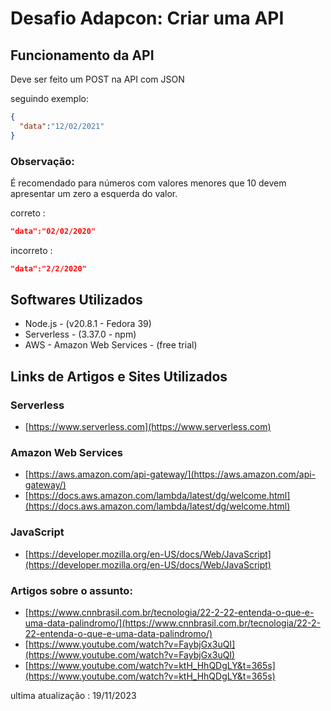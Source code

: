# Desafio Adapcon: Criar uma API

## Funcionamento da API

Deve ser feito um POST na API com JSON

seguindo exemplo:
```json
{
  "data":"12/02/2021"
}
```

### Observação:
É recomendado para números com valores menores que 10 devem apresentar um zero a esquerda do valor.

correto :
```json
"data":"02/02/2020"
```

incorreto :
```json
"data":"2/2/2020"
```

## Softwares Utilizados
* Node.js - (v20.8.1 - Fedora 39)
* Serverless - (3.37.0 - npm)
* AWS - Amazon Web Services - (free trial)

## Links de Artigos e Sites Utilizados
### Serverless
* [https://www.serverless.com](https://www.serverless.com)

### Amazon Web Services
* [https://aws.amazon.com/api-gateway/](https://aws.amazon.com/api-gateway/)
* [https://docs.aws.amazon.com/lambda/latest/dg/welcome.html](https://docs.aws.amazon.com/lambda/latest/dg/welcome.html)

### JavaScript
* [https://developer.mozilla.org/en-US/docs/Web/JavaScript](https://developer.mozilla.org/en-US/docs/Web/JavaScript)

### Artigos sobre o assunto:
* [https://www.cnnbrasil.com.br/tecnologia/22-2-22-entenda-o-que-e-uma-data-palindromo/](https://www.cnnbrasil.com.br/tecnologia/22-2-22-entenda-o-que-e-uma-data-palindromo/)
* [https://www.youtube.com/watch?v=FaybjGx3uQI](https://www.youtube.com/watch?v=FaybjGx3uQI)
* [https://www.youtube.com/watch?v=ktH_HhQDgLY&t=365s](https://www.youtube.com/watch?v=ktH_HhQDgLY&t=365s)


ultima atualização : 19/11/2023